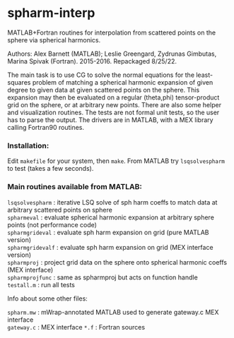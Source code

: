 # spharm-interp

MATLAB+Fortran routines for interpolation from scattered points on the sphere via spherical harmonics.

Authors: Alex Barnett (MATLAB); Leslie Greengard, Zydrunas Gimbutas, Marina Spivak (Fortran). 2015-2016. Repackaged 8/25/22.

The main task is to use CG to solve the normal equations for the least-squares problem of matching a spherical harmonic expansion of given degree to given data at given scattered points on the sphere. This expansion may then be evaluated on a regular (theta,phi) tensor-product grid on the sphere, or at arbitrary new points. There are also some helper and visualization routines. The tests are not formal unit tests, so the user has to parse the output. The drivers are in MATLAB, with a MEX library calling Fortran90 routines.


### Installation:

Edit `makefile` for your system, then `make`.
From MATLAB try `lsqsolvespharm` to test (takes a few seconds).


### Main routines available from MATLAB:

`lsqsolvespharm` : iterative LSQ solve of sph harm coeffs to match data at arbitrary scattered points on sphere  
`spharmeval` : evaluate spherical harmonic expansion at arbitrary sphere points (not performance code)  
`spharmgrideval` : evaluate sph harm expansion on grid (pure MATLAB version)  
`spharmgridevalf` : evaluate sph harm expansion on grid (MEX interface version)  
`spharmproj` : project grid data on the sphere onto spherical harmonic coeffs (MEX interface)  
`spharmprojfunc` : same as spharmproj but acts on function handle  
`testall.m` : run all tests  

Info about some other files:

`spharm.mw` : mWrap-annotated MATLAB used to generate gateway.c MEX interface  
`gateway.c` : MEX interface
`*.f` : Fortran sources
